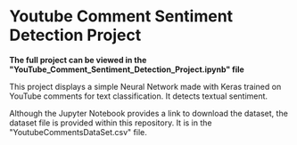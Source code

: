 # Youtube Comment Sentiment Detection Project

**The full project can be viewed in the "YouTube_Comment_Sentiment_Detection_Project.ipynb" file**

This project displays a simple Neural Network made with Keras trained on YouTube comments for text classification. It detects textual sentiment.

Although the Jupyter Notebook provides a link to download the dataset, the dataset file is provided within this repository. It is in the "YoutubeCommentsDataSet.csv" file.
